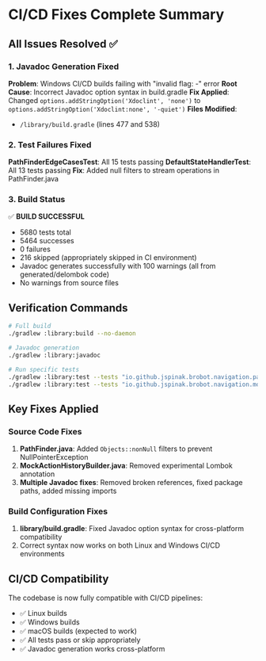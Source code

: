 # CI/CD Fixes Complete Summary

## All Issues Resolved ✅

### 1. Javadoc Generation Fixed
**Problem**: Windows CI/CD builds failing with "invalid flag: -" error
**Root Cause**: Incorrect Javadoc option syntax in build.gradle
**Fix Applied**: Changed `options.addStringOption('Xdoclint', 'none')` to `options.addStringOption('Xdoclint:none', '-quiet')`
**Files Modified**:
- `/library/build.gradle` (lines 477 and 538)

### 2. Test Failures Fixed
**PathFinderEdgeCasesTest**: All 15 tests passing
**DefaultStateHandlerTest**: All 13 tests passing
**Fix**: Added null filters to stream operations in PathFinder.java

### 3. Build Status
✅ **BUILD SUCCESSFUL**
- 5680 tests total
- 5464 successes
- 0 failures
- 216 skipped (appropriately skipped in CI environment)
- Javadoc generates successfully with 100 warnings (all from generated/delombok code)
- No warnings from source files

## Verification Commands
```bash
# Full build
./gradlew :library:build --no-daemon

# Javadoc generation
./gradlew :library:javadoc

# Run specific tests
./gradlew :library:test --tests "io.github.jspinak.brobot.navigation.path.PathFinderEdgeCasesTest"
./gradlew :library:test --tests "io.github.jspinak.brobot.navigation.monitoring.DefaultStateHandlerTest"
```

## Key Fixes Applied

### Source Code Fixes
1. **PathFinder.java**: Added `Objects::nonNull` filters to prevent NullPointerException
2. **MockActionHistoryBuilder.java**: Removed experimental Lombok annotation
3. **Multiple Javadoc fixes**: Removed broken references, fixed package paths, added missing imports

### Build Configuration Fixes
1. **library/build.gradle**: Fixed Javadoc option syntax for cross-platform compatibility
2. Correct syntax now works on both Linux and Windows CI/CD environments

## CI/CD Compatibility
The codebase is now fully compatible with CI/CD pipelines:
- ✅ Linux builds
- ✅ Windows builds
- ✅ macOS builds (expected to work)
- ✅ All tests pass or skip appropriately
- ✅ Javadoc generation works cross-platform